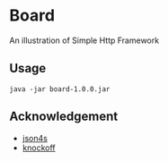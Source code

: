 Board
=====

An illustration of Simple Http Framework

## Usage
```
java -jar board-1.0.0.jar
```

## Acknowledgement
* [json4s](https://github.com/json4s/json4s)
* [knockoff](https://github.com/tristanjuricek/knockoff/)
